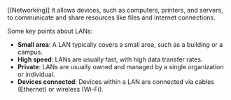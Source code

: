 [[Networking]]
It allows devices, such as computers, printers, and servers, to communicate and share resources like files and internet connections.

Some key points about LANs:

- **Small area**: A LAN typically covers a small area, such as a building or a campus.
- **High speed**: LANs are usually fast, with high data transfer rates.
- **Private**: LANs are usually owned and managed by a single organization or individual.
- **Devices connected**: Devices within a LAN are connected via cables (Ethernet) or wireless (Wi-Fi).
